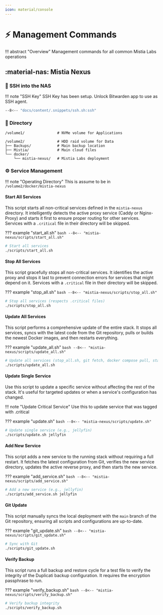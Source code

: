 ```yaml
---
icon: material/console
---
```


# ⚡ Management Commands

!!! abstract "Overview"
    Management commands for all common Mistia Labs operations

## :material-nas: Mistia Nexus

### 🔑 SSH into the NAS

!!! note "SSH Key"
    SSH Key has been setup. Unlock Bitwarden app to use as SSH agent.

```bash
--8<-- "docs/content/.snippets/ssh.sh:ssh"
```

### 📁 Directory

```text
/volume1/               # NVMe volume for Applications

/volume2/               # HDD raid volume for Data
├── Backups/            # Main backup location  
├── Mistia/             # Main cloud files
└── docker/             
    └── mistia-nexus/   # Mistia Labs deployment
```

### ⚙️ Service Management

!!! note "Operating Directory"
    This is assume to be in `/volume2/docker/mistia-nexus`

#### Start All Services

This script starts all non-critical services defined in the `mistia-nexus` directory. It intelligently detects the active proxy service (Caddy or Nginx-Proxy) and starts it first to ensure proper routing for other services. Services with a `.critical` file in their directory will be skipped.

??? example "start_all.sh"
    ```bash
    --8<-- "mistia-nexus/scripts/start_all.sh"
    ```

```bash
# Start all services
./scripts/start_all.sh
```

#### Stop All Services

This script gracefully stops all non-critical services. It identifies the active proxy and stops it last to prevent connection errors for services that might depend on it. Services with a `.critical` file in their directory will be skipped.

??? example "stop_all.sh"
    ```bash
    --8<-- "mistia-nexus/scripts/stop_all.sh"
    ```

```bash
# Stop all services (respects .critical files)
./scripts/stop_all.sh
```

#### Update All Services

This script performs a comprehensive update of the entire stack. It stops all services, syncs with the latest code from the Git repository, pulls or builds the newest Docker images, and then restarts everything.

??? example "update_all.sh"
    ```bash
    --8<-- "mistia-nexus/scripts/update_all.sh"
    ```

```bash
# Update all services (stop_all.sh, git fetch, docker compose pull, start_all.sh)
./scripts/update_all.sh
```

#### Update Single Service

Use this script to update a specific service without affecting the rest of the stack. It's useful for targeted updates or when a service's configuration has changed.

!!! note "Update Critical Service"
    Use this to update service that was tagged with .critical

??? example "update.sh"
    ```bash
    --8<-- "mistia-nexus/scripts/update.sh"
    ```

```bash
# Update single service (e.g., jellyfin)
./scripts/update.sh jellyfin
```

#### Add New Service

This script adds a new service to the running stack without requiring a full restart. It fetches the latest configuration from Git, verifies the new service directory, updates the active reverse proxy, and then starts the new service.

??? example "add_service.sh"
    ```bash
    --8<-- "mistia-nexus/scripts/add_service.sh"
    ```

```bash
# Add a new service (e.g., jellyfin)
./scripts/add_service.sh jellyfin
```

#### Git Update

This script manually syncs the local deployment with the `main` branch of the Git repository, ensuring all scripts and configurations are up-to-date.

??? example "git_update.sh"
    ```bash
    --8<-- "mistia-nexus/scripts/git_update.sh"
    ```

```bash
# Sync with Git
./scripts/git_update.sh
```

#### Verify Backup

This script runs a full backup and restore cycle for a test file to verify the integrity of the Duplicati backup configuration. It requires the encryption passphrase to run.

??? example "verify_backup.sh"
    ```bash
    --8<-- "mistia-nexus/scripts/verify_backup.sh"
    ```

```bash
# Verify backup integrity
./scripts/verify_backup.sh
```
